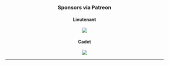 <h3 align="center">Sponsors via Patreon</h3>

<h4 align="center">Lieutenant</h4>

<p align="center">
  <a href="https://www.patreon.com/bePatron?c=1957442&rid=2812342" target="_blank" rel="noopener noreferrer"><img src="https://opencollective.com/static/images/become_sponsor.svg"></a>
</p>

<h4 align="center">Cadet</h4>

<p align="center">
  <a href="https://www.patreon.com/bePatron?c=1957442&rid=2812342" target="_blank" rel="noopener noreferrer"><img src="https://opencollective.com/static/images/become_sponsor.svg"></a>
</p>

---